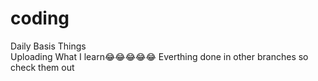 # coding
Daily Basis Things                                                                                                                                                                
Uploading What I learn😂😂😂😂😂
Everthing done in other branches so check them out
